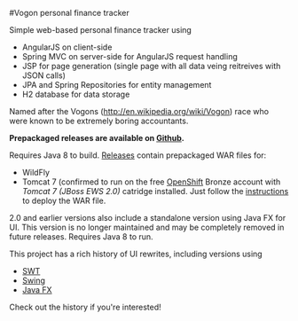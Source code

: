 #Vogon personal finance tracker

Simple web-based personal finance tracker using 

* AngularJS on client-side
* Spring MVC on server-side for AngularJS request handling
* JSP for page generation (single page with all data veing reitreives with JSON calls)
* JPA and Spring Repositories for entity management
* H2 database for data storage

Named after the Vogons (http://en.wikipedia.org/wiki/Vogon) race who were known to be extremely boring accountants.

**Prepackaged releases are available on [Github](releases).**

Requires Java 8 to build. [Releases](releases) contain prepackaged WAR files for:

* WildFly
* Tomcat 7 (confirmed to run on the free [OpenShift](http://www.openshift.com/) Bronze account with *Tomcat 7 (JBoss EWS 2.0)* catridge installed. Just follow the [instructions](http://help.openshift.com/hc/en-us/articles/202399740) to deploy the WAR file.

2.0 and earlier versions also include a standalone version using Java FX for UI. This version is no longer maintained and may be completely removed in future releases. Requires Java 8 to run.

This project has a rich history of UI rewrites, including versions using

* [SWT](http://www.eclipse.org/swt/) 
* [Swing](http://en.wikipedia.org/wiki/Swing_%28Java%29)
* [Java FX](http://www.oracle.com/technetwork/java/javase/overview/javafx-overview-2158620.html)

Check out the history if you're interested!
